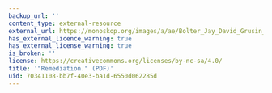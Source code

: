 ```yaml
---
backup_url: ''
content_type: external-resource
external_url: https://monoskop.org/images/a/ae/Bolter_Jay_David_Grusin_Richard_Remediation_Understanding_New_Media_low_quality.pdf
has_external_licence_warning: true
has_external_license_warning: true
is_broken: ''
license: https://creativecommons.org/licenses/by-nc-sa/4.0/
title: '"Remediation." (PDF)'
uid: 70341108-bb7f-40e3-ba1d-6550d062285d
---
```

